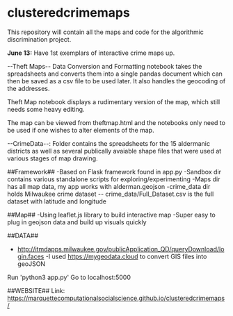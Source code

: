 # clusteredcrimemaps
This repository will contain all the maps and code for the algorithmic discrimination project.

**June 13:** Have 1st exemplars of interactive crime maps up.

--Theft Maps--
Data Conversion and Formatting notebook takes the spreadsheets and converts them into a single pandas document
which can then be saved as a csv file to be used later. It also handles the geocoding of the addresses.

Theft Map notebook displays a rudimentary version of the map, which still needs some heavy editing.

The map can be viewed from theftmap.html and the notebooks only need to be used if one wishes to alter elements of the map.

--CrimeData--:
Folder contains the spreadsheets for the 15 aldermanic districts as well as several publically avaiable shape files
that were used at various stages of map drawing.

##Framework##
-Based on Flask framework found in app.py
-Sandbox dir contains various standalone scripts for exploring/experimenting
-Maps dir has all map data, my app works with alderman.geojson
-crime_data dir holds Milwaukee crime dataset
    -- crime_data/Full_Dataset.csv is the full dataset with latitude and longitude
    
##Map##
-Using leaflet.js library to build interactive map
-Super easy to plug in geojson data and build up visuals quickly

##DATA##
- http://itmdapps.milwaukee.gov/publicApplication_QD/queryDownload/login.faces
-I used https://mygeodata.cloud to convert GIS files into geoJSON

Run 'python3 app.py'
Go to localhost:5000


##WEBSITE##
Link: https://marquettecomputationalsocialscience.github.io/clusteredcrimemaps/